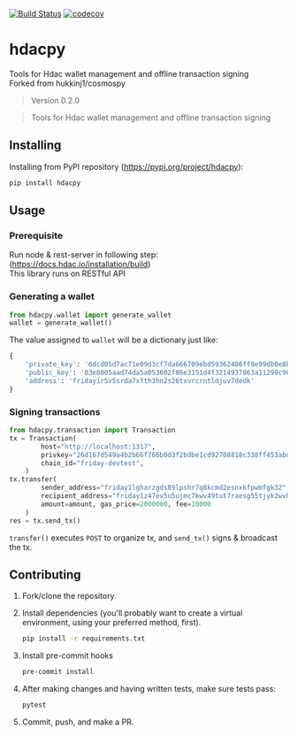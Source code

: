 [![Build Status](https://travis-ci.org/psy2848048/hdacpy.svg?branch=master)](https://travis-ci.org/psy2848048/hdacpy)
[![codecov](https://codecov.io/gh/psy2848048/hdacpy/branch/master/graph/badge.svg)](https://codecov.io/gh/psy2848048/hdacpy)
# hdacpy

Tools for Hdac wallet management and offline transaction signing  
Forked from hukkinj1/cosmospy

<!--- Don't edit the version line below manually. Let bump2version do it for you. -->
> Version 0.2.0

> Tools for Hdac wallet management and offline transaction signing

## Installing
Installing from PyPI repository (https://pypi.org/project/hdacpy):
```bash
pip install hdacpy
```

## Usage

### Prerequisite

Run node & rest-server in following step: (https://docs.hdac.io/installation/build)  
This library runs on RESTful API

### Generating a wallet
```python
from hdacpy.wallet import generate_wallet
wallet = generate_wallet()
```
The value assigned to `wallet` will be a dictionary just like:
```python
{
    'private_key': '6dcd05d7ac71e09d3cf7da666709ebd59362486ff9e99db0e8bc663570515afa',
    'public_key': '03e8005aad74da5a053602f86e3151d4f3214937863a11299c960c28d3609c4775',
    'address': 'friday1r5v5srda7xfth3hn2s26txvrcrntldjuv7dedk'
}
 ```

### Signing transactions
```python
from hdacpy.transaction import Transaction
tx = Transaction(
        host="http://localhost:1317",
        privkey="26d167d549a4b2b66f766b0d3f2bdbe1cd92708818c338ff453abde316a2bd59",
        chain_id="friday-devtest",
    )
tx.transfer(
        sender_address="friday1lgharzgds89lpshr7q8kcmd2esnxkfpwmfgk32",
        recipient_address="friday1z47ev5u5ujmc7kwv49tut7raesg55tjyk2wvhd",
        amount=amount, gas_price=2000000, fee=10000
    )
res = tx.send_tx()
```
`transfer()` executes `POST` to organize tx, and `send_tx()` signs & broadcast the tx.

## Contributing
1. Fork/clone the repository.

1. Install dependencies (you'll probably want to create a virtual environment, using your preferred method, first).
    ```bash
    pip install -r requirements.txt
    ```

1. Install pre-commit hooks
    ```bash
    pre-commit install
    ```

1. After making changes and having written tests, make sure tests pass:
    ```bash
    pytest
    ```

1. Commit, push, and make a PR.
